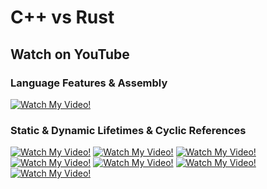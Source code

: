 # C++ vs Rust

## Watch on YouTube

### Language Features & Assembly
[![Watch My Video!](https://img.youtube.com/vi/q5jpDh6INKQ/0.jpg)](https://www.youtube.com/watch?v=q5jpDh6INKQ&list=PLAetEEjGZI7OUBYFoQvI0QcO9GKAvT1xT&index=4)

### Static & Dynamic Lifetimes & Cyclic References
[![Watch My Video!](https://img.youtube.com/vi/yBEADhMkf3E/0.jpg)](https://www.youtube.com/watch?v=yBEADhMkf3E&list=PLAetEEjGZI7OUBYFoQvI0QcO9GKAvT1xT&index=1)
[![Watch My Video!](https://img.youtube.com/vi/tJ_UHib4IFE/0.jpg)](https://www.youtube.com/watch?v=tJ_UHib4IFE&list=PLAetEEjGZI7OUBYFoQvI0QcO9GKAvT1xT&index=1)
[![Watch My Video!](https://img.youtube.com/vi/_9I_ej9ADwo/0.jpg)](https://www.youtube.com/watch?v=_9I_ej9ADwo&list=PLAetEEjGZI7OUBYFoQvI0QcO9GKAvT1xT&index=1)
[![Watch My Video!](https://img.youtube.com/vi/IRQO_72rUtM/0.jpg)](https://www.youtube.com/watch?v=IRQO_72rUtM&list=PLAetEEjGZI7OUBYFoQvI0QcO9GKAvT1xT&index=1)
[![Watch My Video!](https://img.youtube.com/vi/RBaTvm5vtSo/0.jpg)](https://www.youtube.com/watch?v=RBaTvm5vtSo&list=PLAetEEjGZI7OUBYFoQvI0QcO9GKAvT1xT&index=1)
[![Watch My Video!](https://img.youtube.com/vi/AH0QjGw26Sg/0.jpg)](https://www.youtube.com/watch?v=AH0QjGw26Sg&list=PLAetEEjGZI7OUBYFoQvI0QcO9GKAvT1xT&index=1)
[![Watch My Video!](https://img.youtube.com/vi/xsOZpRv-0q8/0.jpg)](https://www.youtube.com/watch?v=xsOZpRv-0q8&list=PLAetEEjGZI7OUBYFoQvI0QcO9GKAvT1xT&index=1)
